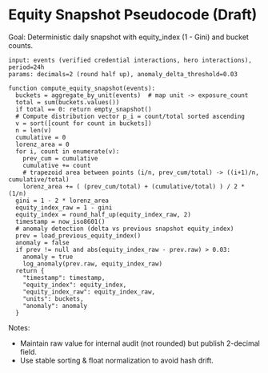 # Equity Snapshot Pseudocode (Draft)

Goal: Deterministic daily snapshot with equity_index (1 - Gini) and bucket counts.

```pseudo
input: events (verified credential interactions, hero interactions), period=24h
params: decimals=2 (round half up), anomaly_delta_threshold=0.03

function compute_equity_snapshot(events):
  buckets = aggregate_by_unit(events)  # map unit -> exposure_count
  total = sum(buckets.values())
  if total == 0: return empty_snapshot()
  # Compute distribution vector p_i = count/total sorted ascending
  v = sort([count for count in buckets])
  n = len(v)
  cumulative = 0
  lorenz_area = 0
  for i, count in enumerate(v):
    prev_cum = cumulative
    cumulative += count
    # trapezoid area between points (i/n, prev_cum/total) -> ((i+1)/n, cumulative/total)
    lorenz_area += ( (prev_cum/total) + (cumulative/total) ) / 2 * (1/n)
  gini = 1 - 2 * lorenz_area
  equity_index_raw = 1 - gini
  equity_index = round_half_up(equity_index_raw, 2)
  timestamp = now_iso8601()
  # anomaly detection (delta vs previous snapshot equity_index)
  prev = load_previous_equity_index()
  anomaly = false
  if prev != null and abs(equity_index_raw - prev.raw) > 0.03:
    anomaly = true
    log_anomaly(prev.raw, equity_index_raw)
  return {
    "timestamp": timestamp,
    "equity_index": equity_index,
    "equity_index_raw": equity_index_raw,
    "units": buckets,
    "anomaly": anomaly
  }
```

Notes:

- Maintain raw value for internal audit (not rounded) but publish 2-decimal field.
- Use stable sorting & float normalization to avoid hash drift.
